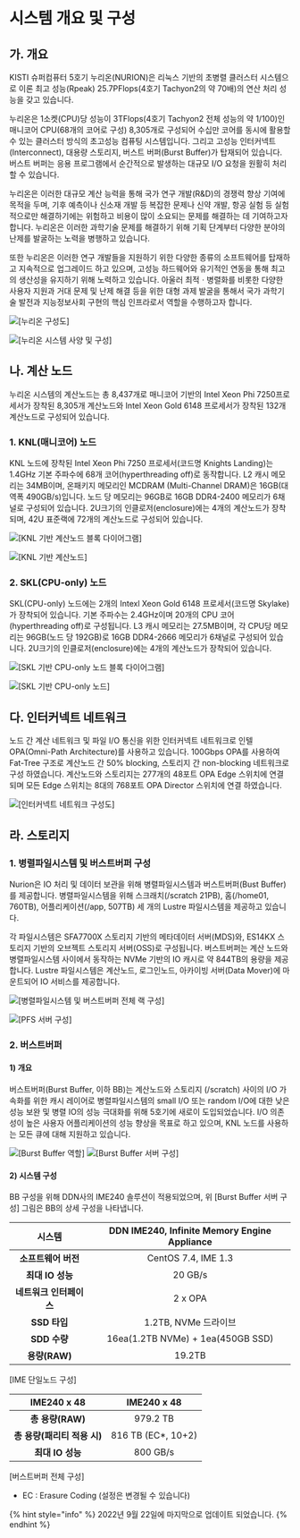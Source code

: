 # 시스템 개요 및 구성

## **가. 개요**

KISTI 슈퍼컴퓨터 5호기 누리온(NURION)은 리눅스 기반의 초병렬 클러스터 시스템으로 이론 최고 성능(Rpeak) 25.7PFlops(4호기 Tachyon2의 약 70배)의 연산 처리 성능을 갖고 있습니다.

누리온은 1소켓(CPU)당 성능이 3TFlops(4호기 Tachyon2 전체 성능의 약 1/100)인 매니코어 CPU(68개의 코어로 구성) 8,305개로 구성되어 수십만 코어를 동시에 활용할 수 있는 클러스터 방식의 초고성능 컴퓨팅 시스템입니다. 그리고 고성능 인터커넥트(Interconnect), 대용량 스토리지, 버스트 버퍼(Burst Buffer)가 탑재되어 있습니다. 버스트 버퍼는 응용 프로그램에서 순간적으로 발생하는 대규모 I/O 요청을 원활히 처리 할 수 있습니다.

누리온은 이러한 대규모 계산 능력을 통해 국가 연구 개발(R\&D)의 경쟁력 향상 기여에 목적을 두며, 기후 예측이나 신소재 개발 등 복잡한 문제나 신약 개발, 항공 실험 등 실험적으로만 해결하기에는 위험하고 비용이 많이 소요되는 문제를 해결하는 데 기여하고자 합니다. 누리온은 이러한 과학기술 문제를 해결하기 위해 기획 단계부터 다양한 분야의 난제를 발굴하는 노력을 병행하고 있습니다.

또한 누리온은 이러한 연구 개발들을 지원하기 위한 다양한 종류의 소프트웨어를 탑재하고 지속적으로 업그레이드 하고 있으며, 고성능 하드웨어와 유기적인 연동을 통해 최고의 생산성을 유지하기 위해 노력하고 있습니다. 아울러 최적ㆍ병렬화를 비롯한 다양한 사용자 지원과 거대 문제 및 난제 해결 등을 위한 대형 과제 발굴을 통해서 국가 과학기술 발전과 지능정보사회 구현의 핵심 인프라로서 역할을 수행하고자 합니다.

![\[누리온 구성도\]](../.gitbook/assets/46cGZjtaR1zSlum.png)

![\[누리온 시스템 사양 및 구성\]](../.gitbook/assets/nurion-specification-configuration.png)



## 나. 계산 노드

누리온 시스템의 계산노드는 총 8,437개로 매니코어 기반의 Intel Xeon Phi 7250프로세서가 장착된 8,305개 계산노드와 Intel Xeon Gold 6148 프로세서가 장착된 132개 계산노드로 구성되어 있습니다.

### 1. KNL(매니코어) 노드

KNL 노드에 장착된 Intel Xeon Phi 7250 프로세서(코드명 Knights Landing)는 1.4GHz 기본 주파수에 68개 코어(hyperthreading off)로 동작합니다. L2 캐시 메모리는 34MB이며, 온패키지 메모리인 MCDRAM (Multi-Channel DRAM)은 16GB(대역폭 490GB/s)입니다. 노드 당 메모리는 96GB로 16GB DDR4-2400 메모리가 6채널로 구성되어 있습니다. 2U크기의 인클로저(enclosure)에는 4개의 계산노드가 장착되며, 42U 표준랙에 72개의 계산노드로 구성되어 있습니다.

![\[KNL 기반 계산노드 블록 다이어그램\]](../.gitbook/assets/pOeRBFHIcyQUwfC.png)

![\[KNL 기반 계산노드\]](../.gitbook/assets/MteLQQNt86MTMEz.png)

### 2. SKL(CPU-only) 노드

SKL(CPU-only) 노드에는 2개의 Intexl Xeon Gold 6148 프로세서(코드명 Skylake)가 장착되어 있습니다. 기본 주파수는 2.4GHz이며 20개의 CPU 코어(hyperthreading off)로 구성됩니다. L3 캐시 메모리는 27.5MB이며, 각 CPU당 메모리는 96GB(노드 당 192GB)로 16GB DDR4-2666 메모리가 6채널로 구성되어 있습니다. 2U크기의 인클로저(enclosure)에는 4개의 계산노드가 장착되어 있습니다.

![\[SKL 기반 CPU-only 노드 블록 다이어그램\]](../.gitbook/assets/NwiAvTQB3n1mbjQ.png)

![\[SKL 기반 CPU-only 노드\]](../.gitbook/assets/h3jV5a33UZiVL0I.png)



## 다. 인터커넥트 네트워크

노드 간 계산 네트워크 및 파일 I/O 통신을 위한 인터커넥트 네트워크로 인텔 OPA(Omni-Path Architecture)를 사용하고 있습니다. 100Gbps OPA를 사용하여 Fat-Tree 구조로 계산노드 간 50% blocking, 스토리지 간 non-blocking 네트워크로 구성 하였습니다. 계산노드와 스토리지는 277개의 48포트 OPA Edge 스위치에 연결되며 모든 Edge 스위치는 8대의 768포트 OPA Director 스위치에 연결 하였습니다.

![\[인터커넥트 네트워크 구성도\]](../.gitbook/assets/89LSApl4oE0nAN0.png)



## 라. 스토리지

### 1. 병렬파일시스템 및 버스트버퍼 구성

Nurion은 IO 처리 및 데이터 보관을 위해 병렬파일시스템과 버스트버퍼(Bust Buffer)를 제공합니다. 병렬파일시스템을 위해 스크래치(/scratch 21PB), 홈(/home01, 760TB), 어플리케이션(/app, 507TB) 세 개의 Lustre 파일시스템을 제공하고 있습니다.

각 파일시스템은 SFA7700X 스토리지 기반의 메타데이터 서버(MDS)와, ES14KX 스토리지 기반의 오브젝트 스토리지 서버(OSS)로 구성됩니다. 버스트버퍼는 계산 노드와 병렬파일시스템 사이에서 동작하는 NVMe 기반의 IO 캐시로 약 844TB의 용량을 제공합니다. Lustre 파일시스템은 계산노드, 로그인노드, 아카이빙 서버(Data Mover)에 마운트되어 IO 서비스를 제공합니다.

![\[병렬파일시스템 및 버스트버퍼 전체 랙 구성\]](../.gitbook/assets/sOdKlUWMwnbB9lP.png)

![\[PFS 서버 구성\]](../.gitbook/assets/UikUtB7HWx9PSti.png)

### 2. 버스트버퍼

#### 1) 개요

버스트버퍼(Burst Buffer, 이하 BB)는 계산노드와 스토리지 (/scratch) 사이의 I/O 가속화를 위한 캐시 레이어로 병렬파일시스템의 small I/O 또는 random I/O에 대한 낮은 성능 보완 및 병렬 IO의 성능 극대화를 위해 5호기에 새로이 도입되었습니다. I/O 의존성이 높은 사용자 어플리케이션의 성능 향상을 목표로 하고 있으며, KNL 노드를 사용하는 모든 큐에 대해 지원하고 있습니다.

![\[Burst Buffer 역할\]](../.gitbook/assets/6n7FDTWgDLwFPaD.png) ![\[Burst Buffer 서버 구성\]](../.gitbook/assets/ijCBgRkhSskY4Fv.png)

#### 2) 시스템 구성

BB 구성을 위해 DDN사의 IME240 솔루션이 적용되었으며, 위 \[Burst Buffer 서버 구성] 그림은 BB의 상세 구성을 나타냅니다.

|     **시스템**    | DDN IME240, Infinite Memory Engine Appliance |
| :------------: | :------------------------------------------: |
|  **소프트웨어 버전**  |              CentOS 7.4, IME 1.3             |
|  **최대 IO 성능**  |                    20 GB/s                   |
| **네트워크 인터페이스** |                    2 x OPA                   |
|   **SSD 타입**   |               1.2TB, NVMe 드라이브               |
|   **SDD 수량**   |       16ea(1.2TB NVMe) + 1ea(450GB SSD)      |
|   **용량(RAW)**  |                    19.2TB                    |

\[IME 단일노드 구성]

|   **IME240 x 48**  |     IME240 x 48     |
| :----------------: | :-----------------: |
|    **총 용량(RAW)**   |       979.2 TB      |
| **총 용량(패리티 적용 시)** | 816 TB (EC\*, 10+2) |
|    **최대 IO 성능**    |       800 GB/s      |

\[버스트버퍼 전체 구성]

* EC : Erasure Coding (설정은 변경될 수 있습니다)

{% hint style="info" %}
2022년 9월 22일에 마지막으로 업데이트 되었습니다.
{% endhint %}


